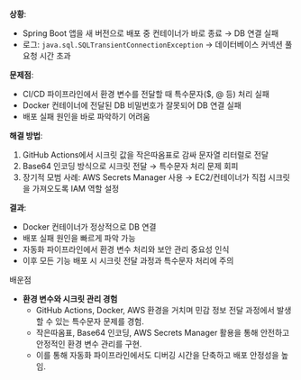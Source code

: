 
**상황**:

- Spring Boot 앱을 새 버전으로 배포 중 컨테이너가 바로 종료 → DB 연결 실패
- 로그: `java.sql.SQLTransientConnectionException` → 데이터베이스 커넥션 풀 요청 시간 초과

**문제점**:

- CI/CD 파이프라인에서 환경 변수를 전달할 때 특수문자($, @ 등) 처리 실패
- Docker 컨테이너에 전달된 DB 비밀번호가 잘못되어 DB 연결 실패
- 배포 실패 원인을 바로 파악하기 어려움

**해결 방법**:

1. GitHub Actions에서 시크릿 값을 작은따옴표로 감싸 문자열 리터럴로 전달
2. Base64 인코딩 방식으로 시크릿 전달 → 특수문자 처리 문제 회피
3. 장기적 모범 사례: AWS Secrets Manager 사용 → EC2/컨테이너가 직접 시크릿을 가져오도록 IAM 역할 설정

**결과**:

- Docker 컨테이너가 정상적으로 DB 연결
- 배포 실패 원인을 빠르게 파악 가능
- 자동화 파이프라인에서 환경 변수 처리와 보안 관리 중요성 인식
- 이후 모든 기능 배포 시 시크릿 전달 과정과 특수문자 처리에 주의

배운점

- **환경 변수와 시크릿 관리 경험**
    - GitHub Actions, Docker, AWS 환경을 거치며 민감 정보 전달 과정에서 발생할 수 있는 특수문자 문제를 경험.
    - 작은따옴표, Base64 인코딩, AWS Secrets Manager 활용을 통해 안전하고 안정적인 환경 변수 관리를 구현.
    - 이를 통해 자동화 파이프라인에서도 디버깅 시간을 단축하고 배포 안정성을 높임.